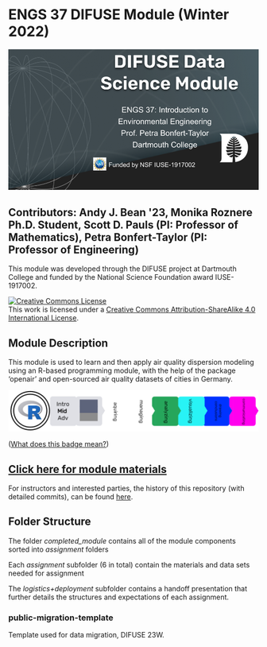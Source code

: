 # ENGS 37 DIFUSE Module (Winter 2022) #

![DIFUSE Data Science Module.  Engineering 37: Intro to Environmental Engineering.  Professor Petra Bonfert-Taylor, Dartmouth College.  Funded by NSF IUSE1917002](repository-assets/thumbnail.png)

## Contributors: Andy J. Bean '23, Monika Roznere Ph.D. Student, Scott D. Pauls (PI: Professor of Mathematics), Petra Bonfert-Taylor (PI: Professor of Engineering)



This module was developed through the DIFUSE project at Dartmouth College and funded by the National Science Foundation award IUSE-1917002.

<a rel="license" href="http://creativecommons.org/licenses/by-sa/4.0/"><img alt="Creative Commons License" style="border-width:0" src="https://i.creativecommons.org/l/by-sa/4.0/88x31.png" /></a><br />This work is licensed under a <a rel="license" href="http://creativecommons.org/licenses/by-sa/4.0/">Creative Commons Attribution-ShareAlike 4.0 International License</a>.

## Module Description ##
This module is used to learn and then apply air quality dispersion modeling using an R-based programming module, with the help of the package ‘openair’ and open-sourced air quality datasets of cities in Germany. 

![Medium length module for an introductory course using r-studio and covering analyzing, visualizing data, drawing conclusions, and communication](repository-assets/ENGS-37-Badge.png "Medium length module for an introductory course using r-studio and covering analyzing, visualizing data, drawing conclusions, and communication.")

(<a href="https://github.com/difuse-dartmouth/.github/blob/8f8f6efff8943871e1fcaa3b6f2daf1531206df6/profile/howto.md">What does this badge mean?</a>)

## [Click here for module materials](completed_module/README.md)

For instructors and interested parties, the history of this repository (with detailed commits), can be found [here](https://github.com/difuse-dartmouth/ENGS37_W22/commits/main/).

## Folder Structure

The folder *completed_module* contains all of the module components sorted into *assignment* folders

Each *assignment* subfolder (6 in total) contain the materials and data sets needed for assignment

The *logistics+deployment* subfolder contains a handoff presentation that further details the structures and expectations of each assignment.

### public-migration-template
Template used for data migration, DIFUSE 23W.
